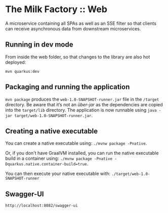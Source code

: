 # The Milk Factory :: Web

A microservice containing all SPAs as well as an SSE filter so that clients can receive asynchronous data from
downstream microservices.

## Running in dev mode

From inside the web folder, so that changes to the library are also hot deployed:

```
mvn quarkus:dev
```

## Packaging and running the application

`mvn package` produces the `web-1.0-SNAPSHOT-runner.jar` file in the `/target` directory.
Be aware that it’s not an _über-jar_ as the dependencies are copied into the `target/lib` directory.
The application is now runnable using `java -jar target/web-1.0-SNAPSHOT-runner.jar`.

## Creating a native executable

You can create a native executable using: `./mvnw package -Pnative`.

Or, if you don't have GraalVM installed, 
you can run the native executable build in a container using: 
`./mvnw package -Pnative -Dquarkus.native.container-build=true`.

You can then execute your native executable with: `./target/web-1.0-SNAPSHOT-runner`

## Swagger-UI

    http://localhost:8082/swagger-ui


